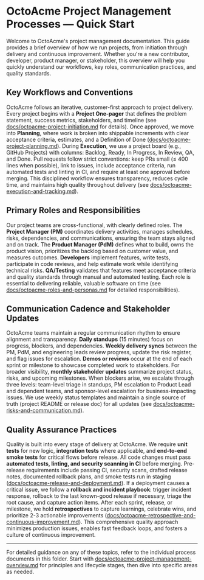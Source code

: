 # OctoAcme Project Management Processes — Quick Start

Welcome to OctoAcme's project management documentation. This guide provides a brief overview of how we run projects, from initiation through delivery and continuous improvement. Whether you're a new contributor, developer, product manager, or stakeholder, this overview will help you quickly understand our workflows, key roles, communication practices, and quality standards.

## Key Workflows and Conventions

OctoAcme follows an iterative, customer-first approach to project delivery. Every project begins with a **Project One-pager** that defines the problem statement, success metrics, stakeholders, and timeline (see [docs/octoacme-project-initiation.md](octoacme-project-initiation.md) for details). Once approved, we move into **Planning**, where work is broken into shippable increments with clear acceptance criteria, estimates, and a Definition of Done ([docs/octoacme-project-planning.md](octoacme-project-planning.md)). During **Execution**, we use a project board (e.g., GitHub Projects) with columns: Backlog, Ready, In Progress, In Review, QA, and Done. Pull requests follow strict conventions: keep PRs small (≤ 400 lines when possible), link to issues, include acceptance criteria, run automated tests and linting in CI, and require at least one approval before merging. This disciplined workflow ensures transparency, reduces cycle time, and maintains high quality throughout delivery (see [docs/octoacme-execution-and-tracking.md](octoacme-execution-and-tracking.md)).

## Primary Roles and Responsibilities

Our project teams are cross-functional, with clearly defined roles. The **Project Manager (PM)** coordinates delivery activities, manages schedules, risks, dependencies, and communications, ensuring the team stays aligned and on track. The **Product Manager (PdM)** defines what to build, owns the product vision, prioritizes the backlog based on customer value, and measures outcomes. **Developers** implement features, write tests, participate in code reviews, and help estimate work while identifying technical risks. **QA/Testing** validates that features meet acceptance criteria and quality standards through manual and automated testing. Each role is essential to delivering reliable, valuable software on time (see [docs/octoacme-roles-and-personas.md](octoacme-roles-and-personas.md) for detailed responsibilities).

## Communication Cadence and Stakeholder Updates

OctoAcme teams maintain a regular communication rhythm to ensure alignment and transparency. **Daily standups** (15 minutes) focus on progress, blockers, and dependencies. **Weekly delivery syncs** between the PM, PdM, and engineering leads review progress, update the risk register, and flag issues for escalation. **Demos or reviews** occur at the end of each sprint or milestone to showcase completed work to stakeholders. For broader visibility, **monthly stakeholder updates** summarize project status, risks, and upcoming milestones. When blockers arise, we escalate through three levels: team-level triage in standups, PM escalation to Product Lead and dependent teams, and sponsor-level escalation for business-impacting issues. We use weekly status templates and maintain a single source of truth (project README or release doc) for all updates (see [docs/octoacme-risks-and-communication.md](octoacme-risks-and-communication.md)).

## Quality Assurance Practices

Quality is built into every stage of delivery at OctoAcme. We require **unit tests** for new logic, **integration tests** where applicable, and **end-to-end smoke tests** for critical flows before release. All code changes must pass **automated tests, linting, and security scanning in CI** before merging. Pre-release requirements include passing CI, security scans, drafted release notes, documented rollback plans, and smoke tests run in staging ([docs/octoacme-release-and-deployment.md](octoacme-release-and-deployment.md)). If a deployment causes a critical issue, we follow a **rollback and incident playbook**: trigger incident response, rollback to the last known-good release if necessary, triage the root cause, and capture action items. After each sprint, release, or milestone, we hold **retrospectives** to capture learnings, celebrate wins, and prioritize 2-3 actionable improvements ([docs/octoacme-retrospective-and-continuous-improvement.md](octoacme-retrospective-and-continuous-improvement.md)). This comprehensive quality approach minimizes production issues, enables fast feedback loops, and fosters a culture of continuous improvement.

---

For detailed guidance on any of these topics, refer to the individual process documents in this folder. Start with [docs/octoacme-project-management-overview.md](octoacme-project-management-overview.md) for principles and lifecycle stages, then dive into specific areas as needed.

